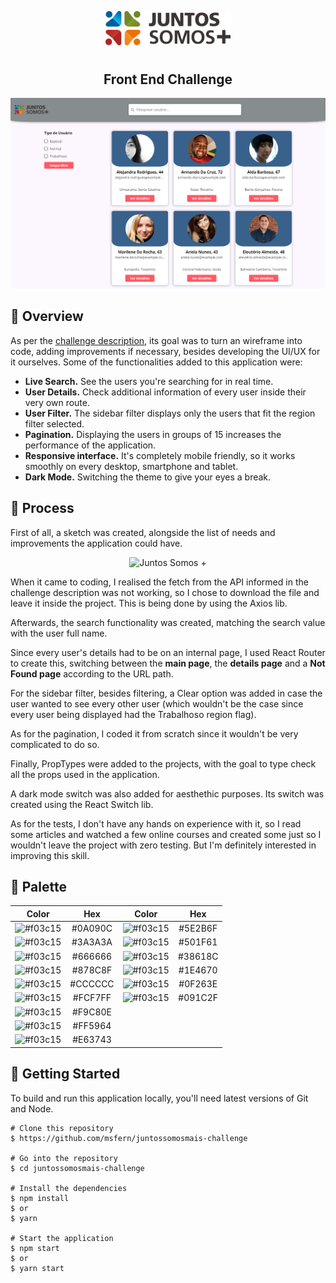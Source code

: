 <p align="center">
  <img src="public/logo.svg" width="200" alt="Juntos Somos +">
</p>

# 

<h2 align="center">
	Front End Challenge
</h2>

![Application Preview](/print.png)

## 📙 Overview

As per the [challenge description](https://github.com/juntossomosmais/frontend-challenge/blob/master/README.md), its goal was to turn an wireframe into code, adding improvements if necessary, besides developing the UI/UX for it ourselves. Some of the functionalities added to this application were:

- **Live Search.** See the users you're searching for in real time.
- **User Details.** Check additional information of every user inside their very own route.
- **User Filter.** The sidebar filter displays only the users that fit the region filter selected.
- **Pagination.** Displaying the users in groups of 15 increases the performance of the application.
- **Responsive interface.** It's completely mobile friendly, so it works smoothly on every desktop, smartphone and tablet.
- **Dark Mode.** Switching the theme to give your eyes a break.

## 🔨 Process

First of all, a sketch was created, alongside the list of needs and improvements the application could have.

<p align="center">
  <img src="sketch.png" width="300" alt="Juntos Somos +">
</p>

When it came to coding, I realised the fetch from the API informed in the challenge description was not working, so I chose to download the file and leave it inside the project. This is being done by using the Axios lib.

Afterwards, the search functionality was created, matching the search value with the user full name.

Since every user's details had to be on an internal page, I used React Router to create this, switching between the **main page**, the **details page** and a **Not Found page** according to the URL path.

For the sidebar filter, besides filtering, a Clear option was added in case the user wanted to see every other user (which wouldn't be the case since every user being displayed had the Trabalhoso region flag).

As for the pagination, I coded it from scratch since it wouldn't be very complicated to do so.

Finally, PropTypes were added to the projects, with the goal to type check all the props used in the application.

A dark mode switch was also added for aesthethic purposes. Its switch was created using the React Switch lib.

As for the tests, I don't have any hands on experience with it, so I read some articles and watched a few online courses and created some just so I wouldn't leave the project with zero testing. But I'm definitely interested in improving this skill.


## 🎨 Palette

| Color                            | Hex                             | Color                            | Hex                             |                                                        
| -------------                    |:-------------:                  | -------------                    |:-------------:                  |
| ![#f03c15](https://placehold.it/15/0A090C/000000?text=+) | #0A090C | ![#f03c15](https://placehold.it/15/5E2B6F/000000?text=+) | #5E2B6F |
| ![#f03c15](https://placehold.it/15/3a3a3a/000000?text=+) | #3A3A3A | ![#f03c15](https://placehold.it/15/501F61/000000?text=+) | #501F61 |
| ![#f03c15](https://placehold.it/15/666666/000000?text=+) | #666666 | ![#f03c15](https://placehold.it/15/38618C/000000?text=+) | #38618C |
| ![#f03c15](https://placehold.it/15/878C8F/000000?text=+) | #878C8F | ![#f03c15](https://placehold.it/15/1E4670/000000?text=+) | #1E4670 |
| ![#f03c15](https://placehold.it/15/CCCCCC/000000?text=+) | #CCCCCC | ![#f03c15](https://placehold.it/15/0F263E/000000?text=+) | #0F263E |
| ![#f03c15](https://placehold.it/15/FCF7FF/000000?text=+) | #FCF7FF | ![#f03c15](https://placehold.it/15/091C2F/000000?text=+) | #091C2F |
| ![#f03c15](https://placehold.it/15/F9C80E/000000?text=+) | #F9C80E |
| ![#f03c15](https://placehold.it/15/FF5964/000000?text=+) | #FF5964 |
| ![#f03c15](https://placehold.it/15/E63743/000000?text=+) | #E63743 |





## 💾 Getting Started
To build and run this application locally, you'll need latest versions of Git and Node.

```
# Clone this repository
$ https://github.com/msfern/juntossomosmais-challenge

# Go into the repository
$ cd juntossomosmais-challenge

# Install the dependencies
$ npm install 
$ or
$ yarn

# Start the application
$ npm start 
$ or
$ yarn start
